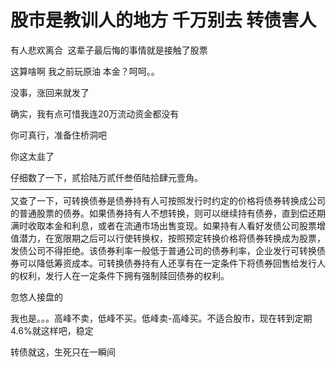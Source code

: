 # 股市是教训人的地方 千万别去 转债害人


<img id="aimg_W7LNN" onclick="zoom(this, this.src, 0, 0, 0)" class="zoom" src="https://s1.ax1x.com/2020/10/23/BA09tx.md.jpg" onmouseover="img_onmouseoverfunc(this)" onload="thumbImg(this)" border="0" alt="" /><br />
有人悲欢离合&nbsp;&nbsp;这辈子最后悔的事情就是接触了股票 

这算啥啊 我之前玩原油 本金？呵呵。。

没事，涨回来就发了

确实，我有点可惜我连20万流动资金都没有<img src="static/image/smiley/yct/020.gif" smilieid="47" border="0" alt="" />

你可真行，准备住桥洞吧<img src="static/image/smiley/default/lol.gif" smilieid="12" border="0" alt="" />

你这太韭了

仔细数了一下，贰拾陆万贰仟叁佰陆拾肆元壹角。<br />
——————————————<br />
又查了一下，可转换债券是债券持有人可按照发行时约定的价格将债券转换成公司的普通股票的债券。如果债券持有人不想转换，则可以继续持有债券，直到偿还期满时收取本金和利息，或者在流通市场出售变现。如果持有人看好发债公司股票增值潜力，在宽限期之后可以行使转换权，按照预定转换价格将债券转换成为股票，发债公司不得拒绝。该债券利率一般低于普通公司的债券利率，企业发行可转换债券可以降低筹资成本。可转换债券持有人还享有在一定条件下将债券回售给发行人的权利，发行人在一定条件下拥有强制赎回债券的权利。<img src="static/image/smiley/default/hug.gif" smilieid="13" border="0" alt="" />

忽悠人接盘的

我也是。。。高峰不卖，低峰不买。低峰卖-高峰买。不适合股市，现在转到定期4.6%就这样吧，稳定

转债就这，生死只在一瞬间<img id="aimg_C9DdD" onclick="zoom(this, this.src, 0, 0, 0)" class="zoom" src="https://cdn.jsdelivr.net/gh/hishis/forum-master/public/images/patch.gif" onmouseover="img_onmouseoverfunc(this)" onload="thumbImg(this)" border="0" alt="" />
